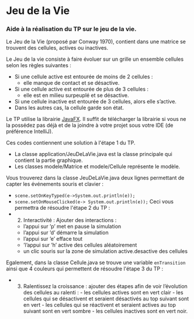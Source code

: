 # Jeu de la Vie

### Aide à la réalisation du TP sur le jeu de la vie.

Le Jeu de la Vie (proposé par Conway 1970), contient dans une matrice se trouvent des cellules, actives ou inactives.

Le Jeu de la vie consiste à faire évoluer sur un grille un ensemble cellules selon les règles suivantes :

 - Si une cellule active est entourée de moins de 2 cellules :
    - elle manque de contact et se désactive.
 - Si une cellule active est entourée de plus de 3 cellules : 
    - elle est en milieu surpeuplé et se désactive.
 - Si une cellule inactive est entourée de 3 cellules, alors elle s’active.
 - Dans les autres cas, la cellule garde son état.

Le TP utilise la librairie [JavaFX](https://openjfx.io/). Il suffit de télécharger la librairie si vous ne la possédez pas déjà et de la joindre à votre projet sous votre IDE (de préférence IntelliJ).

Ces codes contiennent une solution à l'étape 1 du TP. 
  - La classe application/JeuDeLaVie.java est la classe principale qui contient la partie graphique.
  - Les classes modele/Matrice et modele/Cellule représente le modèle.

Vous trouverez dans la classe JeuDeLaVie.java deux lignes permettant de capter les événements souris et clavier : 
 - `scene.setOnKeyTyped(e->System.out.println(e));`
 - `scene.setOnMouseClicked(e-> System.out.println(e));`
 Ceci vous permettra de résoudre l'étape 2 du TP : 
  - 2. Interactivité : Ajouter des interactions :
    - l’appui sur ’p’ met en pause la simulation
    - l’appui sur ’d’ démarre la simulation
    - l’appui sur ’e’ efface tout
    - ’l’appui sur ’h’ active des cellules aléatoirement
    - un clic souris sur la zone de simulation active.desactive des cellules
    
 Egalement, dans la classe Cellule.java se trouve une variable `enTransition` ainsi que 4 couleurs qui permettent de résoudre l'étape 3 du TP : 
   - 3. Ralentissez la croissance : ajouter des étapes afin de voir l’évolution des cellules au ralenti :
    - les cellules actives sont en vert clair
    - les cellules qui se désactivent et seraient désactivés au top suivant sont en vert
    - les cellules qui se réactivent et seraient actives au top suivant sont en vert sombre
    - les cellules inactives sont en vert noir.
